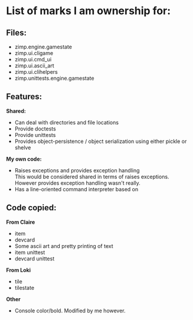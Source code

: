 List of marks I am ownership for:
=================================

Files:
------

* zimp.engine.gamestate
* zimp.ui.cligame
* zimp.ui.cmd_ui
* zimp.ui.ascii_art
* zimp.ui.clihelpers
* zimp.unittests.engine.gamestate

Features:
---------

__Shared:__
* Can deal with directories and file locations
* Provide doctests
* Provide unittests
* Provides object-persistence / object serialization using either pickle or shelve

__My own code:__
* Raises exceptions and provides exception handling<br/>
    This would be considered shared in terms of raises exceptions.<br/>
    However provides exception handling wasn't really.
* Has a line-oriented command interpreter based on 

Code copied:
------------
__From Claire__
* item
* devcard
* Some ascii art and pretty printing of text
* item unittest
* devcard unittest

__From Loki__
* tile
* tilestate

__Other__
* Console color/bold. Modified by me however.
